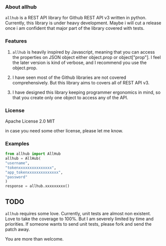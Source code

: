 ### About allhub

`allhub` is a REST API library for Github REST API v3 written in python. Currently, this library is under heavy
development.  Maybe i will cut a release once i am confident that major part of the library covered with tests.


### Features

1. `allhub` is heavily inspired by Javascript, meaning that you can access the properties on JSON
object either object.prop or object["prop"]. I feel the later version is kind of verbose, and I recommend
you use the object.prop.

2. I have seen most of the Github libraries are not covered comprehensively. But this library aims to covers 
all of REST API v3.

3. I have designed this library keeping programmer ergonomics in mind, so that you create only one object
 to access any of the API.

### License
Apache License 2.0
MIT

in case you need  some other license, please let me know.


### Examples
```python
from allhub import AllHub
allhub = AllHub(
"username",
"tokenxxxxxxxxxxxxxxx",
"app_tokenxxxxxxxxxxxxxx",
"password"
)
response = allhub.xxxxxxxxx()
```

## TODO

`allhub` requires some love. Currently, unit tests are almost non existent. Love to take the coverage to 100%.
But I am severely limited by time and priorities. If someone wants to send unit tests, please fork and
send the patch away.

You are more than welcome.
